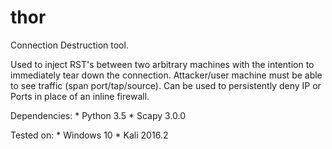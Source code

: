 # thor
Connection Destruction tool.

Used to inject RST's between two arbitrary machines with the intention to immediately tear down the connection. Attacker/user machine must be able to see traffic (span port/tap/source). Can be used to persistently deny IP or Ports in place of an inline firewall.

Dependencies:
    * Python 3.5
    * Scapy 3.0.0
    
Tested on:
    * Windows 10
    * Kali 2016.2
    
    

  
